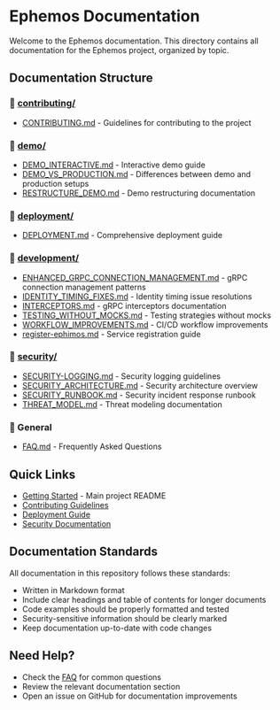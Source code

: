 # Ephemos Documentation

<!-- hello merge success -->

Welcome to the Ephemos documentation. This directory contains all documentation for the Ephemos project, organized by topic.

## Documentation Structure

### 📁 [contributing/](./contributing/)
- [CONTRIBUTING.md](./contributing/CONTRIBUTING.md) - Guidelines for contributing to the project

### 📁 [demo/](./demo/)
- [DEMO_INTERACTIVE.md](./demo/DEMO_INTERACTIVE.md) - Interactive demo guide
- [DEMO_VS_PRODUCTION.md](./demo/DEMO_VS_PRODUCTION.md) - Differences between demo and production setups
- [RESTRUCTURE_DEMO.md](./demo/RESTRUCTURE_DEMO.md) - Demo restructuring documentation

### 📁 [deployment/](./deployment/)
- [DEPLOYMENT.md](./deployment/DEPLOYMENT.md) - Comprehensive deployment guide

### 📁 [development/](./development/)
- [ENHANCED_GRPC_CONNECTION_MANAGEMENT.md](./development/ENHANCED_GRPC_CONNECTION_MANAGEMENT.md) - gRPC connection management patterns
- [IDENTITY_TIMING_FIXES.md](./development/IDENTITY_TIMING_FIXES.md) - Identity timing issue resolutions
- [INTERCEPTORS.md](./development/INTERCEPTORS.md) - gRPC interceptors documentation
- [TESTING_WITHOUT_MOCKS.md](./development/TESTING_WITHOUT_MOCKS.md) - Testing strategies without mocks
- [WORKFLOW_IMPROVEMENTS.md](./development/WORKFLOW_IMPROVEMENTS.md) - CI/CD workflow improvements
- [register-ephimos.md](./development/register-ephimos.md) - Service registration guide

### 📁 [security/](./security/)
- [SECURITY-LOGGING.md](./security/SECURITY-LOGGING.md) - Security logging guidelines
- [SECURITY_ARCHITECTURE.md](./security/SECURITY_ARCHITECTURE.md) - Security architecture overview
- [SECURITY_RUNBOOK.md](./security/SECURITY_RUNBOOK.md) - Security incident response runbook
- [THREAT_MODEL.md](./security/THREAT_MODEL.md) - Threat modeling documentation

### 📄 General
- [FAQ.md](./FAQ.md) - Frequently Asked Questions

## Quick Links

- [Getting Started](../README.md) - Main project README
- [Contributing Guidelines](./contributing/CONTRIBUTING.md)
- [Deployment Guide](./deployment/DEPLOYMENT.md)
- [Security Documentation](./security/SECURITY_ARCHITECTURE.md)

## Documentation Standards

All documentation in this repository follows these standards:
- Written in Markdown format
- Include clear headings and table of contents for longer documents
- Code examples should be properly formatted and tested
- Security-sensitive information should be clearly marked
- Keep documentation up-to-date with code changes

## Need Help?

- Check the [FAQ](./FAQ.md) for common questions
- Review the relevant documentation section
- Open an issue on GitHub for documentation improvements